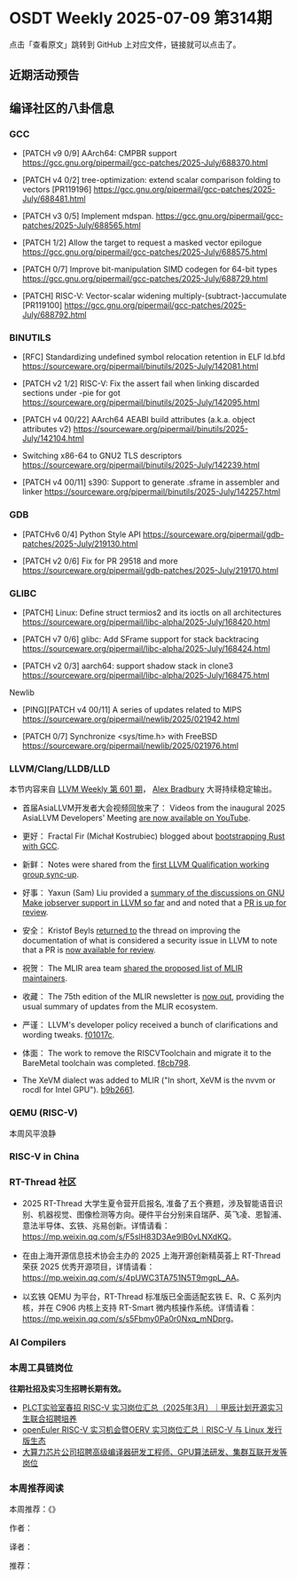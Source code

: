 # OSDT Weekly 2025-07-09 第314期

点击「查看原文」跳转到 GitHub 上对应文件，链接就可以点击了。

## 近期活动预告

## 编译社区的八卦信息

### GCC

- [PATCH v9 0/9] AArch64: CMPBR support
  https://gcc.gnu.org/pipermail/gcc-patches/2025-July/688370.html

- [PATCH v4 0/2] tree-optimization: extend scalar comparison folding to vectors [PR119196]
  https://gcc.gnu.org/pipermail/gcc-patches/2025-July/688481.html

- [PATCH v3 0/5] Implement mdspan.
  https://gcc.gnu.org/pipermail/gcc-patches/2025-July/688565.html

- [PATCH 1/2] Allow the target to request a masked vector epilogue
  https://gcc.gnu.org/pipermail/gcc-patches/2025-July/688575.html

- [PATCH 0/7] Improve bit-manipulation SIMD codegen for 64-bit types
  https://gcc.gnu.org/pipermail/gcc-patches/2025-July/688729.html

- [PATCH] RISC-V: Vector-scalar widening multiply-(subtract-)accumulate [PR119100]
  https://gcc.gnu.org/pipermail/gcc-patches/2025-July/688792.html

### BINUTILS

- [RFC] Standardizing undefined symbol relocation retention in ELF ld.bfd
  https://sourceware.org/pipermail/binutils/2025-July/142081.html

- [PATCH v2 1/2] RISC-V: Fix the assert fail when linking discarded sections under -pie for got
  https://sourceware.org/pipermail/binutils/2025-July/142095.html

- [PATCH v4 00/22] AArch64 AEABI build attributes (a.k.a. object attributes v2)
  https://sourceware.org/pipermail/binutils/2025-July/142104.html

- Switching x86-64 to GNU2 TLS descriptors
  https://sourceware.org/pipermail/binutils/2025-July/142239.html

- [PATCH v4 00/11] s390: Support to generate .sframe in assembler and linker
  https://sourceware.org/pipermail/binutils/2025-July/142257.html

### GDB

- [PATCHv6 0/4] Python Style API
  https://sourceware.org/pipermail/gdb-patches/2025-July/219130.html

- [PATCH v2 0/6] Fix for PR 29518 and more
  https://sourceware.org/pipermail/gdb-patches/2025-July/219170.html

### GLIBC

- [PATCH] Linux: Define struct termios2 and its ioctls on all architectures
  https://sourceware.org/pipermail/libc-alpha/2025-July/168420.html

- [PATCH v7 0/6] glibc: Add SFrame support for stack backtracing
  https://sourceware.org/pipermail/libc-alpha/2025-July/168424.html

- [PATCH v2 0/3] aarch64: support shadow stack in clone3
  https://sourceware.org/pipermail/libc-alpha/2025-July/168475.html

Newlib

- [PING][PATCH v4 00/11] A series of updates related to MIPS
  https://sourceware.org/pipermail/newlib/2025/021942.html

- [PATCH 0/7] Synchronize <sys/time.h> with FreeBSD
  https://sourceware.org/pipermail/newlib/2025/021976.html  

### LLVM/Clang/LLDB/LLD

本节内容来自 [LLVM Weekly 第 601 期](http://llvmweekly.org/issue/601)，
[Alex Bradbury](https://www.linkedin.com/in/alex-bradbury/) 大哥持续稳定输出。

* 首届AsiaLLVM开发者大会视频回放来了： Videos from the inaugural 2025 AsiaLLVM Developers' Meeting [are now available on YouTube](https://www.youtube.com/playlist?list=PL_R5A0lGi1ADKfJbzpA0rMDCb5T3QGe5k).

* 更好： Fractal Fir (Michał Kostrubiec) blogged about [bootstrapping Rust with GCC](https://fractalfir.github.io/generated_html/cg_gcc_bootstrap.html).

* 新鲜： Notes were shared from the [first LLVM Qualification working group sync-up](https://discourse.llvm.org/t/llvm-qualification-wg-sync-ups-meeting-minutes/87148).

* 好事： Yaxun (Sam) Liu provided a [summary of the discussions on GNU Make jobserver support in LLVM so far](https://discourse.llvm.org/t/rfc-adding-gnu-make-jobserver-support-to-llvm-for-coordinated-parallelism/87034/25) and and noted that a [PR is up for review](https://github.com/llvm/llvm-project/pull/145131).

* 安全： Kristof Beyls [returned to](https://discourse.llvm.org/t/improving-documentation-of-what-is-considered-a-security-issue-in-llvm/86714/17) the thread on improving the documentation of what is considered a security issue in LLVM to note that a PR is [now available for review](https://github.com/llvm/llvm-project/pull/147035).

* 祝贺： The MLIR area team [shared the proposed list of MLIR maintainers](https://discourse.llvm.org/t/mlir-project-maintainers/87189).

* 收藏： The 75th edition of the MLIR newsletter is [now out](https://discourse.llvm.org/t/mlir-news-75th-edition-1july-2025/87128), providing the usual summary of updates from the MLIR ecosystem.

* 严谨： LLVM's developer policy received a bunch of clarifications and wording tweaks.
  [f01017c](https://github.com/llvm/llvm-project/commit/f01017ca9711).

* 体面： The work to remove the RISCVToolchain and migrate it to the BareMetal toolchain was completed.
  [f8cb798](https://github.com/llvm/llvm-project/commit/f8cb7987c64d).

* The XeVM dialect was added to MLIR ("In short, XeVM is the nvvm or rocdl for Intel GPU").
  [b9b2661](https://github.com/llvm/llvm-project/commit/b9b2661f72ac).

### QEMU (RISC-V)

本周风平浪静

### RISC-V in China

### RT-Thread 社区

- 2025 RT-Thread 大学生夏令营开启报名, 准备了五个赛题，涉及智能语音识别、机器视觉、图像检测等方向。硬件平台分别来自瑞萨、英飞凌、恩智浦、意法半导体、玄铁、兆易创新。详情请看：<https://mp.weixin.qq.com/s/F5slH83D3Ae9lB0vLNXdKQ>。

- 在由上海开源信息技术协会主办的 2025 上海开源创新精英荟上 RT-Thread 荣获 2025 优秀开源项目，详情请看：<https://mp.weixin.qq.com/s/4pUWC3TA751N5T9mgpL_AA>。

- 以玄铁 QEMU 为平台，RT-Thread 标准版已全面适配玄铁 E、R、C 系列内核，并在 C906 内核上支持 RT-Smart 微内核操作系统。详情请看：<https://mp.weixin.qq.com/s/s5Fbmy0Pa0r0Nxq_mNDprg>。

### AI Compilers

### 本周工具链岗位

**往期社招及实习生招聘长期有效。**

- [PLCT实验室春招 RISC-V 实习岗位汇总（2025年3月）｜甲辰计划开源实习生联合招聘培养](https://mp.weixin.qq.com/s/no5v_YeGI3LUE7mYv5wUpQ)
- [openEuler RISC-V 实习机会暨OERV 实习岗位汇总｜RISC-V 与 Linux 发行版生态](https://mp.weixin.qq.com/s/87XEhORtte_iTTZqjinX2g)
- [大算力芯片公司招聘高级编译器研发工程师、GPU算法研发、集群互联开发等岗位](https://mp.weixin.qq.com/s/ONoNJ5jZmL794AdtlHrDuQ)

### 本周推荐阅读

本周推荐：《》

作者：

译者：

推荐：

